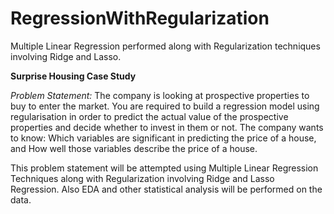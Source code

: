# RegressionWithRegularization
Multiple Linear Regression performed along with Regularization techniques involving Ridge and Lasso.

**Surprise Housing Case Study**

_Problem Statement:_
The company is looking at prospective properties to buy to enter the market. You are required to build a regression model using regularisation in order to predict the actual value of the prospective properties and decide whether to invest in them or not.
The company wants to know:
Which variables are significant in predicting the price of a house, and
How well those variables describe the price of a house.

This problem statement will be attempted using Multiple Linear Regression Techniques along with Regularization involving Ridge and Lasso Regression.
Also EDA and other statistical analysis will be performed on the data.
